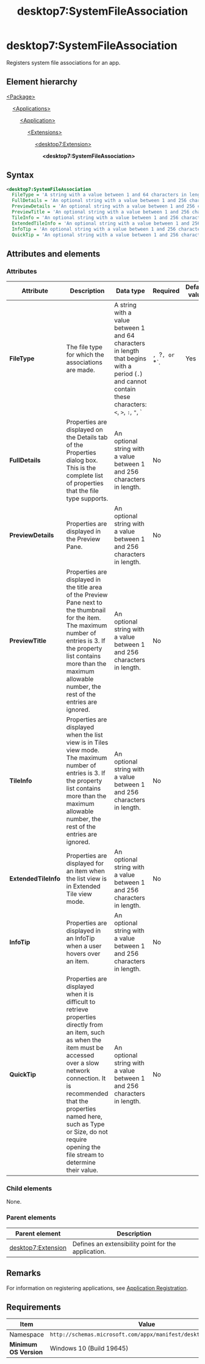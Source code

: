 ﻿---
title: desktop7:SystemFileAssociation
description: Registers system file associations for an app. 
ms.date: 10/15/2021
ms.topic: reference
keywords: windows 10, uwp, schema, manifest, desktop, extension 
ms.custom: 19H1
---

# desktop7:SystemFileAssociation

Registers system file associations for an app.

## Element hierarchy

[\<Package\>](element-package.md)

&nbsp;&nbsp;&nbsp;&nbsp;[\<Applications\>](element-applications.md)

&nbsp;&nbsp;&nbsp;&nbsp; &nbsp;&nbsp;&nbsp;&nbsp;[\<Application\>](element-application.md)

&nbsp;&nbsp;&nbsp;&nbsp; &nbsp;&nbsp;&nbsp;&nbsp; &nbsp;&nbsp;&nbsp;&nbsp;[\<Extensions\>](element-1-extensions.md)

&nbsp;&nbsp;&nbsp;&nbsp; &nbsp;&nbsp;&nbsp;&nbsp; &nbsp;&nbsp;&nbsp;&nbsp; &nbsp;&nbsp;&nbsp;&nbsp;[\<desktop7:Extension\>](element-desktop7-extension.md)

&nbsp;&nbsp;&nbsp;&nbsp; &nbsp;&nbsp;&nbsp;&nbsp; &nbsp;&nbsp;&nbsp;&nbsp; &nbsp;&nbsp;&nbsp;&nbsp; &nbsp;&nbsp;&nbsp;&nbsp;**\<desktop7:SystemFileAssociation\>**

## Syntax

```xml
<desktop7:SystemFileAssociation
  FileType = 'A string with a value between 1 and 64 characters in length that begins with a period (".") and cannot contain these characters: <, >, :, ", |, ?, or *.'
  FullDetails = 'An optional string with a value between 1 and 256 characters in length.'
  PreviewDetails = 'An optional string with a value between 1 and 256 characters in length.'
  PreviewTitle = 'An optional string with a value between 1 and 256 characters in length.'
  TileInfo = 'An optional string with a value between 1 and 256 characters in length.'
  ExtendedTileInfo = 'An optional string with a value between 1 and 256 characters in length.'
  InfoTip = 'An optional string with a value between 1 and 256 characters in length.'
  QuickTip = 'An optional string with a value between 1 and 256 characters in length.' />
```

## Attributes and elements

### Attributes

| Attribute | Description | Data type | Required | Default value |
|-|-|-|-|-|
| **FileType** | The file type for which the associations are made. | A string with a value between 1 and 64 characters in length that begins with a period (`.`) and cannot contain these characters: `<`, `>`, `:`, `"`, `|`, `?`, or `*`. | Yes |  |
| **FullDetails** | Properties are displayed on the Details tab of the Properties dialog box. This is the complete list of properties that the file type supports. | An optional string with a value between 1 and 256 characters in length. | No |  |
| **PreviewDetails** | Properties are displayed in the Preview Pane. | An optional string with a value between 1 and 256 characters in length. | No |  |
| **PreviewTitle** | Properties are displayed in the title area of the Preview Pane next to the thumbnail for the item. The maximum number of entries is 3. If the property list contains more than the maximum allowable number, the rest of the entries are ignored. | An optional string with a value between 1 and 256 characters in length. | No |  |
| **TileInfo** | Properties are displayed when the list view is in Tiles view mode. The maximum number of entries is 3. If the property list contains more than the maximum allowable number, the rest of the entries are ignored. | An optional string with a value between 1 and 256 characters in length. | No |  |
| **ExtendedTileInfo** | Properties are displayed for an item when the list view is in Extended Tile view mode. | An optional string with a value between 1 and 256 characters in length. | No |  |
| **InfoTip** | Properties are displayed in an InfoTip when a user hovers over an item. | An optional string with a value between 1 and 256 characters in length. | No |  |
| **QuickTip** | Properties are displayed when it is difficult to retrieve properties directly from an item, such as when the item must be accessed over a slow network connection. It is recommended that the properties named here, such as Type or Size, do not require opening the file stream to determine their value. | An optional string with a value between 1 and 256 characters in length. | No |  |

### Child elements

None.

### Parent elements

| Parent element | Description |
|-|-|
| [desktop7:Extension](element-desktop7-extension.md) | Defines an extensibility point for the application. |  

## Remarks

For information on registering applications, see [Application Registration](/windows/win32/shell/app-registration).

## Requirements

| Item  | Value  |
|--|--|
| Namespace | `http://schemas.microsoft.com/appx/manifest/desktop/windows10/7` |
| **Minimum OS Version** | Windows 10 (Build 19645) |
